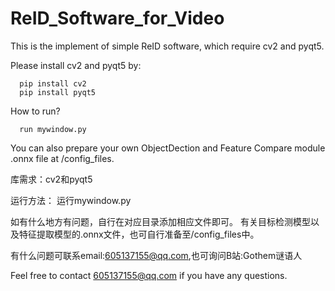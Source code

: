 # ReID_Software_for_Video
This is the implement of simple ReID software, which require cv2 and pyqt5.

Please install cv2 and pyqt5 by:

      pip install cv2
      pip install pyqt5


How to run?

      run mywindow.py 


You can also prepare your own ObjectDection and Feature Compare module .onnx file at /config_files.





库需求：cv2和pyqt5


运行方法： 运行mywindow.py


如有什么地方有问题，自行在对应目录添加相应文件即可。
有关目标检测模型以及特征提取模型的.onnx文件，也可自行准备至/config_files中。



有什么问题可联系email:605137155@qq.com,也可询问B站:Gothem谜语人


Feel free to contact 605137155@qq.com if you have any questions.
